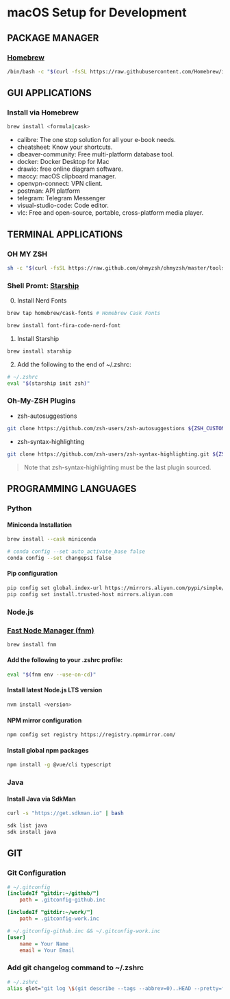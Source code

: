 # macOS Setup for Development


## PACKAGE MANAGER

### [Homebrew](https://brew.sh/)

```sh
/bin/bash -c "$(curl -fsSL https://raw.githubusercontent.com/Homebrew/install/HEAD/install.sh)"b
```


## GUI APPLICATIONS

### Install via Homebrew

```sh
brew install <formula|cask>
```

- calibre: The one stop solution for all your e-book needs.
- cheatsheet: Know your shortcuts.
- dbeaver-community: Free multi-platform database tool.
- docker: Docker Desktop for Mac
- drawio: free online diagram software.
- maccy: macOS clipboard manager.
- openvpn-connect: VPN client.
- postman: API platform
- telegram: Telegram Messenger
- visual-studio-code: Code editor.
- vlc: Free and open-source, portable, cross-platform media player.


## TERMINAL APPLICATIONS

### OH MY ZSH

```sh
sh -c "$(curl -fsSL https://raw.github.com/ohmyzsh/ohmyzsh/master/tools/install.sh)"
```

### Shell Promt: [Starship](https://starship.rs/guide/#%F0%9F%9A%80-installation)

0. Install Nerd Fonts

```sh
brew tap homebrew/cask-fonts # Homebrew Cask Fonts

brew install font-fira-code-nerd-font
```

1. Install Starship

```sh
brew install starship
```

2. Add the following to the end of ~/.zshrc:

```sh
# ~/.zshrc
eval "$(starship init zsh)"
```

### Oh-My-ZSH Plugins

- zsh-autosuggestions

```sh
git clone https://github.com/zsh-users/zsh-autosuggestions ${ZSH_CUSTOM:-~/.oh-my-zsh/custom}/plugins/zsh-autosuggestions
```

- zsh-syntax-highlighting

```sh
git clone https://github.com/zsh-users/zsh-syntax-highlighting.git ${ZSH_CUSTOM:-~/.oh-my-zsh/custom}/plugins/zsh-syntax-highlighting
```

> Note that zsh-syntax-highlighting must be the last plugin sourced.


## PROGRAMMING LANGUAGES

### Python

#### Miniconda Installation

```sh
brew install --cask miniconda

# conda config --set auto_activate_base false
conda config --set changeps1 false
```

#### Pip configuration

```sh
pip config set global.index-url https://mirrors.aliyun.com/pypi/simple/
pip config set install.trusted-host mirrors.aliyun.com
```

### Node.js

### [Fast Node Manager (fnm)](https://github.com/Schniz/fnm)

```sh
brew install fnm
```

#### Add the following to your .zshrc profile:
```sh
eval "$(fnm env --use-on-cd)"
```

#### Install latest Node.js LTS version

```sh
nvm install <version>
```

#### NPM mirror configuration

```sh
npm config set registry https://registry.npmmirror.com/
```

#### Install global npm packages

```sh
npm install -g @vue/cli typescript
```

### Java

#### Install Java via SdkMan

```sh
curl -s "https://get.sdkman.io" | bash

sdk list java
sdk install java
```


## GIT

### Git Configuration

```ini
# ~/.gitconfig
[includeIf "gitdir:~/github/"]
    path = .gitconfig-github.inc

[includeIf "gitdir:~/work/"]
    path = .gitconfig-work.inc
```

```ini
# ~/.gitconfig-github.inc && ~/.gitconfig-work.inc
[user]
    name = Your Name
    email = Your Email
```

### Add git changelog command to ~/.zshrc
```sh
# ~/.zshrc
alias glot="git log \$(git describe --tags --abbrev=0)..HEAD --pretty=format:\"- %h %s\" --no-merges"
```
